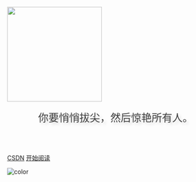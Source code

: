 <!-- dark -->

<!-- <br>

<img width="220px" src="https://gitee.com/Kuanly/picture-bed/raw/master/img/logo2.png">


<div style = "font-weight: 100; font-size: 1.2rem; 
    color: #eee; text-align: center;
    text-shadow: 0.3rem 0.3rem 0.4rem rgba(0,0,0,.15);
    line-height: 1.2;">
    你要悄悄拔尖，然后惊艳所有人。
</div>

<br>
<br>



[<i class="fa fa-hand-o-right fa-1x"></i> CSDN](https://kunaly.blog.csdn.net)
[<i class="fa fa-spinner fa-spin"></i> 开始阅读](README.md)

![color](#333333) -->

<!-- light -->

<br>

<img width="220px" src="https://gitee.com/Kunaly/picture-bed/raw/master/img/logo2.png">

<div style = "font-weight: 100; font-size: 1.5rem; 
    color: rgb(60, 60, 60); text-align: center;
    text-shadow: 0.3rem 0.3rem 0.4rem rgba(0,0,0,.15);
    line-height: 1.2;">

你要悄悄拔尖，然后惊艳所有人。

<br>

<!--
<span id="busuanzi_container_site_pv" >
    👀 本站总访问量：<span id="busuanzi_value_site_pv"></span> 次
</span>
<span id="busuanzi_container_site_uv" >
    | 🚴‍♂️ 本站总访客数：<span id="busuanzi_value_site_uv"></span> 人
</span>
<br>
-->

</div>

[<i class="fa fa-hand-o-right fa-1x"></i> CSDN](https://kunaly.blog.csdn.net)
[<i class="fa fa-spinner fa-spin"></i> 开始阅读](README.md)

![color](#fff)
